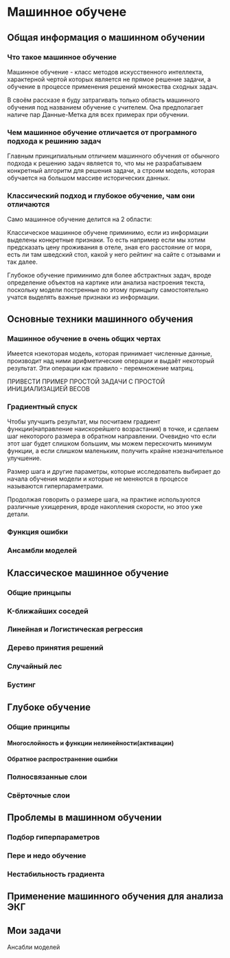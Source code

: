 # Машинное обучене
## Общая информация о машинном обучении
### Что такое машинное обучение
Машинное обучение - класс методов искусственного интеллекта, характерной чертой которых является не прямое решение задачи, а обучение в процессе применения решений множества сходных задач.

В своём рассказе я буду затрагивать только область машинного обучения под названием обучение с учителем. Она предполагает наличе пар Данные-Метка для всех примерах при обучении.
### Чем машинное обучение отличается от програмного подхода к решинию задач
Главным принципиальным отличием машинного обучения от обычного подхода к решению задач является то, что мы не разрабатываем конкретный алгоритм для решения задачи, а строим модель, которая обучается на большом массиве исторических данных.
### Классический подход и глубокое обучение, чам они отличаются
Само машинное обучение делится на 2 области:

Классическое машинное обучене приминимо, если из информации выделены конкретные признаки. То есть например если мы хотим предсказать цену проживания в отеле, зная его расстояние от моря, есть ли там шведский стол, какой у него рейтинг на сайте с отзывами и так далее.

Глубокое обучение приминимо для более абстрактных задач, вроде определение объектов на картике или анализа настроения текста, поскольку модели постренные по этому принцыпу самостоятельно учатся выделять важные признаки из информации.
## Основные техники машинного обучения
### Машинное обучение в очень общих чертах
Имеется нзекоторая модель, которая принимает численные данные, производит над ними арифметические операции и выдаёт некоторый результат. Эти операции как правило - перемножение матриц.

ПРИВЕСТИ ПРИМЕР ПРОСТОЙ ЗАДАЧИ С ПРОСТОЙ ИНИЦИАЛИЗАЦИЕЙ ВЕСОВ
### Градиентный спуск
Чтобы улучшить результат, мы посчитаем градиент функции(направление наискорейшего возрастания) в точке, и сделаем шаг некоторого размера в обратном направлении. Очевидно что если этот шаг будет слишком большим, мы можем перескочить минимум функции, а если слишком маленьким, получить крайне нзезначительное улучшение.

Размер шага и другие параметры, которые исследователь выбирает до начала обучения модели и которые не меняются в процессе называются гиперпараметрами.

Продолжая говорить о размере шага, на практике используются различные ухищерения, вроде накопления скорости, но этоо уже детали.
### Функция ошибки
### Ансамбли моделей

## Классическое машинное обучение
### Общие принцыпы
### K-ближайших соседей
### Линейная и Логистическая регрессия
### Дерево принятия решений
### Случайный лес
### Бустинг
## Глубоке обучение
### Общие принципы
#### Многослойность и функции нелинейности(активации)
#### Обратное распространение ошибки
### Полносвязанные слои
### Свёрточные слои
## Проблемы в машинном обучении
### Подбор гиперпараметров
### Пере и недо обучение
### Нестабильность градиента
## Применение машинного обучения для анализа ЭКГ
## Мои задачи

Ансабли моделей